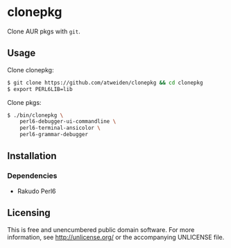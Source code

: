 # clonepkg

Clone AUR pkgs with `git`.


## Usage

Clone clonepkg:

```sh
$ git clone https://github.com/atweiden/clonepkg && cd clonepkg
$ export PERL6LIB=lib
```

Clone pkgs:

```sh
$ ./bin/clonepkg \
    perl6-debugger-ui-commandline \
    perl6-terminal-ansicolor \
    perl6-grammar-debugger
```


## Installation

### Dependencies

- Rakudo Perl6


## Licensing

This is free and unencumbered public domain software. For more
information, see http://unlicense.org/ or the accompanying UNLICENSE file.
